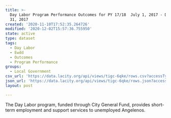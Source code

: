 ```yaml
---
title: >-
  Day Labor Program Performance Outcomes for PY 17/18  July 1, 2017 - December
  31, 2017
created: '2020-11-10T17:52:35.264726'
modified: '2020-12-02T15:57:36.755950'
state: active
type: dataset
tags:
  - Day Labor
  - Ewdd
  - Outcomes
  - Program Performance
groups:
  - Local Government
csv_url: 'https://data.lacity.org/api/views/tigc-6qke/rows.csv?accessType=DOWNLOAD'
json_url: 'https://data.lacity.org/api/views/tigc-6qke/rows.json?accessType=DOWNLOAD'
layout: post

---
```

The Day Labor program, funded through City General Fund, provides short-term employment and support services to unemployed Angelenos.
